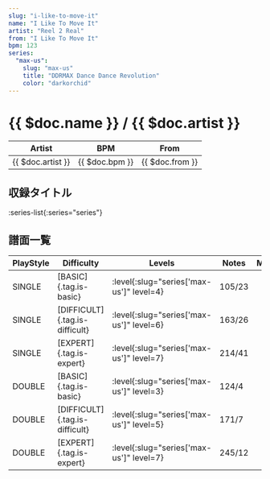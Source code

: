 ```yaml
---
slug: "i-like-to-move-it"
name: "I Like To Move It"
artist: "Reel 2 Real"
from: "I Like To Move It"
bpm: 123
series:
  "max-us":
    slug: "max-us"
    title: "DDRMAX Dance Dance Revolution"
    color: "darkorchid"
---
```


# {{ $doc.name }} / {{ $doc.artist }}

|Artist|BPM|From|
|------|---|----|
|{{ $doc.artist }}|{{ $doc.bpm }}|{{ $doc.from }}|

## 収録タイトル

:series-list{:series="series"}

## 譜面一覧

|PlayStyle|Difficulty|Levels|Notes|Movie|
|---------|----------|------|-----|-----|
|SINGLE|[BASIC]{.tag.is-basic}|:level{:slug="series['max-us']" level=4}|105/23||
|SINGLE|[DIFFICULT]{.tag.is-difficult}|:level{:slug="series['max-us']" level=6}|163/26||
|SINGLE|[EXPERT]{.tag.is-expert}|:level{:slug="series['max-us']" level=7}|214/41||
|DOUBLE|[BASIC]{.tag.is-basic}|:level{:slug="series['max-us']" level=3}|124/4||
|DOUBLE|[DIFFICULT]{.tag.is-difficult}|:level{:slug="series['max-us']" level=5}|171/7||
|DOUBLE|[EXPERT]{.tag.is-expert}|:level{:slug="series['max-us']" level=7}|245/12||
